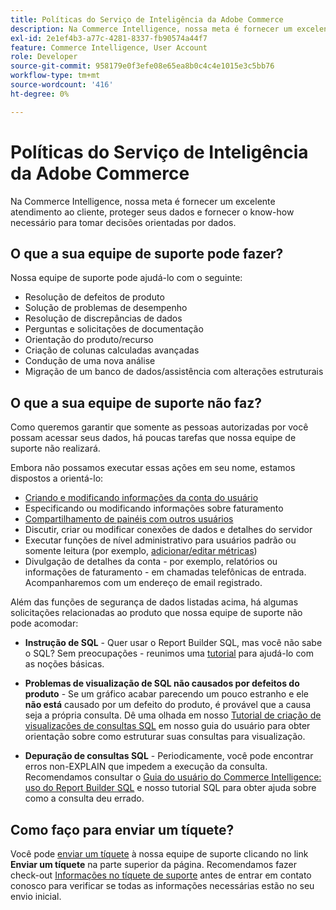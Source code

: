```yaml
---
title: Políticas do Serviço de Inteligência da Adobe Commerce
description: Na Commerce Intelligence, nossa meta é fornecer um excelente atendimento ao cliente, proteger seus dados e fornecer o know-how necessário para tomar decisões orientadas por dados.
exl-id: 2e1ef4b3-a77c-4281-8337-fb90574a44f7
feature: Commerce Intelligence, User Account
role: Developer
source-git-commit: 958179e0f3efe08e65ea8b0c4c4e1015e3c5bb76
workflow-type: tm+mt
source-wordcount: '416'
ht-degree: 0%

---
```


# Políticas do Serviço de Inteligência da Adobe Commerce

Na Commerce Intelligence, nossa meta é fornecer um excelente atendimento ao cliente, proteger seus dados e fornecer o know-how necessário para tomar decisões orientadas por dados.

## O que a sua equipe de suporte pode fazer?

Nossa equipe de suporte pode ajudá-lo com o seguinte:

* Resolução de defeitos de produto
* Solução de problemas de desempenho
* Resolução de discrepâncias de dados
* Perguntas e solicitações de documentação
* Orientação do produto/recurso
* Criação de colunas calculadas avançadas
* Condução de uma nova análise
* Migração de um banco de dados/assistência com alterações estruturais

## O que a sua equipe de suporte não faz?

Como queremos garantir que somente as pessoas autorizadas por você possam acessar seus dados, há poucas tarefas que nossa equipe de suporte não realizará.

Embora não possamos executar essas ações em seu nome, estamos dispostos a orientá-lo:

* [Criando e modificando informações da conta do usuário](/docs/commerce-business-intelligence/mbi/administrator/user-mgmt/user-management.html)
* Especificando ou modificando informações sobre faturamento
* [Compartilhamento de painéis com outros usuários](/docs/commerce-business-intelligence/mbi/build/dashboards/share-dashboard-with-users.html?lang=en)
* Discutir, criar ou modificar conexões de dados e detalhes do servidor
* Executar funções de nível administrativo para usuários padrão ou somente leitura (por exemplo, [adicionar/editar métricas](/docs/commerce-business-intelligence/mbi/build/reports/ess-manage-data-metrics.html))
* Divulgação de detalhes da conta - por exemplo, relatórios ou informações de faturamento - em chamadas telefônicas de entrada. Acompanharemos com um endereço de email registrado.

Além das funções de segurança de dados listadas acima, há algumas solicitações relacionadas ao produto que nossa equipe de suporte não pode acomodar:

* **Instrução de SQL** - Quer usar o Report Builder SQL, mas você não sabe o SQL? Sem preocupações - reunimos uma [tutorial](/docs/commerce-business-intelligence/mbi/analyze/sql/sql-rpt-bldr.html) para ajudá-lo com as noções básicas.

* **Problemas de visualização de SQL não causados por defeitos do produto** - Se um gráfico acabar parecendo um pouco estranho e ele **não está** causado por um defeito do produto, é provável que a causa seja a própria consulta. Dê uma olhada em nosso [Tutorial de criação de visualizações de consultas SQL](/docs/commerce-business-intelligence/mbi/tutorials/create-visuals-from-sql.html) em nosso guia do usuário para obter orientação sobre como estruturar suas consultas para visualização.
* **Depuração de consultas SQL** - Periodicamente, você pode encontrar erros non-EXPLAIN que impedem a execução da consulta. Recomendamos consultar o [Guia do usuário do Commerce Intelligence: uso do Report Builder SQL](/docs/commerce-business-intelligence/mbi/analyze/sql/sql-rpt-bldr.html) e nosso tutorial SQL para obter ajuda sobre como a consulta deu errado.

## Como faço para enviar um tíquete?

Você pode [enviar um tíquete](/help/help-center-guide/help-center/magento-help-center-user-guide.md#submit-ticket) à nossa equipe de suporte clicando no link **Enviar um tíquete** na parte superior da página. Recomendamos fazer check-out [Informações no tíquete de suporte](/help/help-center-guide/help-center/magento-help-center-user-guide.md#info-in-support-ticket) antes de entrar em contato conosco para verificar se todas as informações necessárias estão no seu envio inicial.
